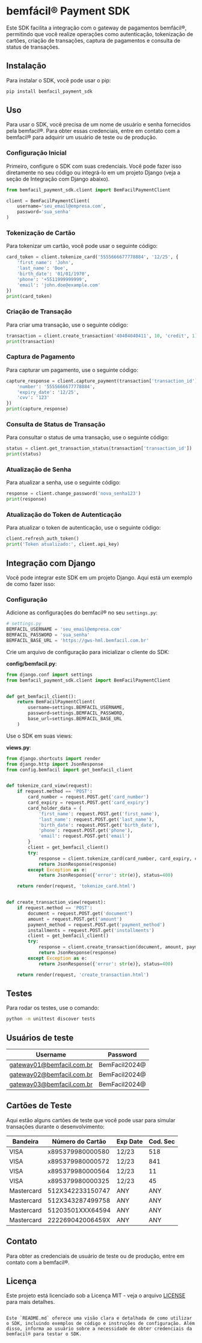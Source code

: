 # bemfácil® Payment SDK

Este SDK facilita a integração com o gateway de pagamentos bemfácil®, permitindo que você realize operações como
autenticação, tokenização de cartões, criação de transações, captura de pagamentos e consulta de status de transações.

## Instalação

Para instalar o SDK, você pode usar o pip:

```sh
pip install bemfacil_payment_sdk
```

## Uso

Para usar o SDK, você precisa de um nome de usuário e senha fornecidos pela bemfacil®. Para obter essas credenciais,
entre em contato com a bemfacil® para adquirir um usuário de teste ou de produção.

### Configuração Inicial

Primeiro, configure o SDK com suas credenciais. Você pode fazer isso diretamente no seu código ou integrá-lo em um
projeto Django (veja a seção de Integração com Django abaixo).

```python
from bemfacil_payment_sdk.client import BemFacilPaymentClient

client = BemFacilPaymentClient(
    username='seu_email@empresa.com',
    password='sua_senha'
)
```

### Tokenização de Cartão

Para tokenizar um cartão, você pode usar o seguinte código:

```python
card_token = client.tokenize_card('5555666677778884', '12/25', {
    'first_name': 'John',
    'last_name': 'Doe',
    'birth_date': '01/01/1970',
    'phone': '+5511999999999',
    'email': 'john.doe@example.com'
})
print(card_token)
```

### Criação de Transação

Para criar uma transação, use o seguinte código:

```python
transaction = client.create_transaction('40404040411', 10, 'credit', 1)
print(transaction)
```

### Captura de Pagamento

Para capturar um pagamento, use o seguinte código:

```python
capture_response = client.capture_payment(transaction['transaction_id'], {
    'number': '5555666677778884',
    'expiry_date': '12/25',
    'cvv': '123'
})
print(capture_response)
```

### Consulta de Status de Transação

Para consultar o status de uma transação, use o seguinte código:

```python
status = client.get_transaction_status(transaction['transaction_id'])
print(status)
```

### Atualização de Senha

Para atualizar a senha, use o seguinte código:

```python
response = client.change_password('nova_senha123')
print(response)
```

### Atualização do Token de Autenticação

Para atualizar o token de autenticação, use o seguinte código:

```python
client.refresh_auth_token()
print('Token atualizado:', client.api_key)
```

## Integração com Django

Você pode integrar este SDK em um projeto Django. Aqui está um exemplo de como fazer isso:

### Configuração

Adicione as configurações do bemfacil® no seu `settings.py`:

```python
# settings.py
BEMFACIL_USERNAME = 'seu_email@empresa.com'
BEMFACIL_PASSWORD = 'sua_senha'
BEMFACIL_BASE_URL = 'https://gws-hml.bemfacil.com.br'
```

Crie um arquivo de configuração para inicializar o cliente do SDK:

**config/bemfacil.py**:

```python
from django.conf import settings
from bemfacil_payment_sdk.client import BemFacilPaymentClient


def get_bemfacil_client():
    return BemFacilPaymentClient(
        username=settings.BEMFACIL_USERNAME,
        password=settings.BEMFACIL_PASSWORD,
        base_url=settings.BEMFACIL_BASE_URL
    )
```

Use o SDK em suas views:

**views.py**:

```python
from django.shortcuts import render
from django.http import JsonResponse
from config.bemfacil import get_bemfacil_client


def tokenize_card_view(request):
    if request.method == 'POST':
        card_number = request.POST.get('card_number')
        card_expiry = request.POST.get('card_expiry')
        card_holder_data = {
            'first_name': request.POST.get('first_name'),
            'last_name': request.POST.get('last_name'),
            'birth_date': request.POST.get('birth_date'),
            'phone': request.POST.get('phone'),
            'email': request.POST.get('email')
        }
        client = get_bemfacil_client()
        try:
            response = client.tokenize_card(card_number, card_expiry, card_holder_data)
            return JsonResponse(response)
        except Exception as e:
            return JsonResponse({'error': str(e)}, status=400)

    return render(request, 'tokenize_card.html')


def create_transaction_view(request):
    if request.method == 'POST':
        document = request.POST.get('document')
        amount = request.POST.get('amount')
        payment_method = request.POST.get('payment_method')
        installments = request.POST.get('installments')
        client = get_bemfacil_client()
        try:
            response = client.create_transaction(document, amount, payment_method, installments)
            return JsonResponse(response)
        except Exception as e:
            return JsonResponse({'error': str(e)}, status=400)

    return render(request, 'create_transaction.html')
```

## Testes

Para rodar os testes, use o comando:

```sh
python -m unittest discover tests
```

## Usuários de teste

| Username                  | Password      |         
|---------------------------|---------------|
| gateway01@bemfacil.com.br | BemFacil2024@ |
| gateway02@bemfacil.com.br | BemFacil2024@ |
| gateway03@bemfacil.com.br | BemFacil2024@ |

## Cartões de Teste

Aqui estão alguns cartões de teste que você pode usar para simular transações durante o desenvolvimento:

| Bandeira   | Número do Cartão | Exp Date | Cod. Sec |
|------------|------------------|----------|----------|
| VISA       | x895379980000580 | 12/23    | 518      |
| VISA       | x895379980000572 | 12/23    | 841      |
| VISA       | x895379980000564 | 12/23    | 11       |
| VISA       | x895379980000325 | 12/23    | 45       |
| Mastercard | 512X342233150747 | ANY      | ANY      |
| Mastercard | 512X343287499758 | ANY      | ANY      |
| Mastercard | 51203501XXX64594 | ANY      | ANY      |
| Mastercard | 222269042006459X | ANY      | ANY      |

## Contato

Para obter as credenciais de usuário de teste ou de produção, entre em contato com a bemfacil®.

## Licença

Este projeto está licenciado sob a Licença MIT - veja o arquivo [LICENSE](LICENSE) para mais detalhes.

```

Este `README.md` oferece uma visão clara e detalhada de como utilizar o SDK, incluindo exemplos de código e instruções de configuração. Além disso, informa ao usuário sobre a necessidade de obter credenciais da bemfacil® para testar o SDK.